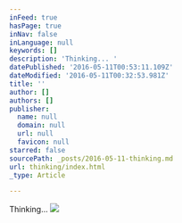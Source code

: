 ```yaml
---
inFeed: true
hasPage: true
inNav: false
inLanguage: null
keywords: []
description: 'Thinking... '
datePublished: '2016-05-11T00:53:11.109Z'
dateModified: '2016-05-11T00:32:53.981Z'
title: ''
author: []
authors: []
publisher:
  name: null
  domain: null
  url: null
  favicon: null
starred: false
sourcePath: _posts/2016-05-11-thinking.md
url: thinking/index.html
_type: Article

---
```

Thinking...
![](https://the-grid-user-content.s3-us-west-2.amazonaws.com/f1a5eea9-038f-4b3c-a943-745b15c4cb12.jpg)